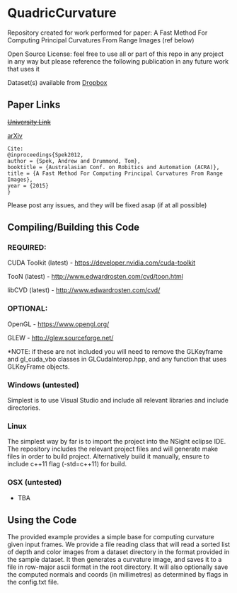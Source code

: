 # QuadricCurvature

Repository created for work performed for paper: A Fast Method For Computing Principal Curvatures From Range Images (ref below)

Open Source License: feel free to use all or part of this repo in any project in any way but please 
reference the following publication in any future work that uses it

Dataset(s) available from [Dropbox](https://www.dropbox.com/sh/c49rqfwnhgqcyv5/AAAZrxCpcuol4GzdSPgOtpa6a?dl=0)

## Paper Links

~~[University Link](http://arrow.monash.edu.au/hdl/1959.1/1254327)~~

[arXiv](https://arxiv.org/pdf/1707.00381.pdf)

```
Cite: 
@inproceedings{Spek2012,
author = {Spek, Andrew and Drummond, Tom},
booktitle = {Australasian Conf. on Robitics and Automation (ACRA)},
title = {A Fast Method For Computing Principal Curvatures From Range Images},
year = {2015}
}
```

Please post any issues, and they will be fixed asap (if at all possible)

## Compiling/Building this Code

### REQUIRED:

CUDA Toolkit (latest) - https://developer.nvidia.com/cuda-toolkit

TooN (latest) - http://www.edwardrosten.com/cvd/toon.html

libCVD (latest) - http://www.edwardrosten.com/cvd/

### OPTIONAL:

OpenGL - https://www.opengl.org/

GLEW - http://glew.sourceforge.net/

*NOTE: if these are not included you will need to remove the GLKeyframe and gl_cuda_vbo classes in GLCudaInterop.hpp, and any function that uses GLKeyFrame objects.


### Windows (untested)

Simplest is to use Visual Studio and include all relevant libraries and include directories.

### Linux 

The simplest way by far is to import the project into the NSight eclipse IDE. The repository includes the relevant project files and will generate make files in order to build project. Alternatively build it manually, ensure to include c++11 flag  (-std=c++11) for build.

### OSX (untested)

 - TBA

## Using the Code

The provided example provides a simple base for computing curvature given input frames. We provide a file reading class that will read a sorted list of depth and color images from a dataset directory in the format provided in the sample dataset. It then generates a curvature image, and saves it to a file in row-major ascii format in the root directory. It will also optionally save the computed normals and coords (in millimetres) as determined by flags in the config.txt file.
